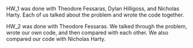 HW_1 was done with Theodore Fessaras, Dylan Hilligoss, and Nicholas Harty.
Each of us talked about the problem and wrote the code together.

HW_2 was done with Theodore Fessaras. We talked through the problem, wrote our own code, and then compared with each other. 
We also compared our code with Nicholas Harty.
